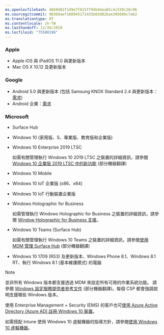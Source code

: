 ```yaml
---
ms.openlocfilehash: 4669d02f149e7f815ff94b4daa85c4c539c26c96
ms.sourcegitcommit: 90369aef160945171435b03d82bae395609c7a62
ms.translationtype: HT
ms.contentlocale: zh-TW
ms.lasthandoff: 12/26/2019
ms.locfileid: "75500196"
---
```



### <a name="apple"></a>Apple
- Apple iOS 與 iPadOS 11.0 與更新版本
- Mac OS X 10.12 及更新版本

### <a name="google"></a>Google
- Android 5.0 與更新版本 (包括 Samsung KNOX Standard 2.4 與更新版本：[需求](https://www.samsungknox.com/en/knox-platform/supported-devices/2.4+))
- Android 企業：[需求](https://support.google.com/work/android/topic/9428066)

### <a name="microsoft"></a>Microsoft

- Surface Hub
- Windows 10 (家用版、S、專業版、教育版和企業版)
- Windows 10 Enterprise 2019 LTSC

  如需有關管理執行 Windows 10 2019 LTSC 之裝置的詳細資訊，請參閱 [Windows 10 企業版 2019 LTSC 中的新功能](https://docs.microsoft.com/windows/whats-new/ltsc/whats-new-windows-10-2019) \(部分機器翻譯\)
  
- Windows 10 Mobile
- Windows 10 IoT 企業版 (x86、x64)
- Windows 10 IoT 行動裝置企業版
- Windows Holographic for Business

  如需管理執行 Windows Holographic for Business 之裝置的詳細資訊，請參閱 [Window Holographic for Business 支援](../fundamentals/windows-holographic-for-business.md)。

- Windows 10 Teams (Surface Hub)

   如需有關管理執行 Windows 10 Teams 之裝置的詳細資訊，請參閱[使用 MDM 管理 Surface Hub](https://docs.microsoft.com/surface-hub/manage-settings-with-mdm-for-surface-hub) \(部分機器翻譯\)
- Windows 10 1709 (RS3) 及更新版本、Windows Phone 8.1、Windows 8.1 RT、執行 Windows 8.1 (基本維護模式) 的電腦

> [!NOTE]
> 並非所有 Windows 版本都支援透過 MDM 來設定所有可用的作業系統功能。 請參閱 [Windows 設定服務提供者參考文件](https://docs.microsoft.com/windows/configuration/provisioning-packages/how-it-pros-can-use-configuration-service-providers) \(部分機器翻譯\)。每個 CSP 都會強調說明支援哪些 Windows 版本。

使用 Enterprise Management + Security (EMS) 的客戶也可[使用 Azure Active Directory (Azure AD) 註冊 Windows 10 裝置](/intune/windows-enroll)。

如需搭配 Intune 使用 Windows 10 虛擬機器的指導方針，請參閱[使用 Windows 10 虛擬機器](../fundamentals/windows-10-virtual-machines.md)。

